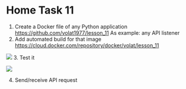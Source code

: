 # Home Task 11
1. Create a Docker file of any Python application
https://github.com/volat1977/lesson_11
 As example: any API listener 
2. Add automated build for that image
https://cloud.docker.com/repository/docker/volat/lesson_11

![](https://github.com/volat1977/sa.it-academy.by/blob/m-sa2-06-19/akomlik/lesson_11/docker_hub.png)
3. Test it

![](https://github.com/volat1977/sa.it-academy.by/blob/m-sa2-06-19/akomlik/lesson_11/curl_localhost.png)

4. Send/receive API request
